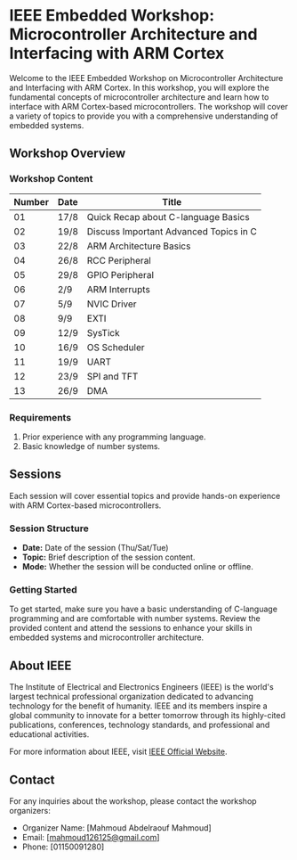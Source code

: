 # IEEE Embedded Workshop: Microcontroller Architecture and Interfacing with ARM Cortex

Welcome to the IEEE Embedded Workshop on Microcontroller Architecture and Interfacing with ARM Cortex. In this workshop, you will explore the fundamental concepts of microcontroller architecture and learn how to interface with ARM Cortex-based microcontrollers. The workshop will cover a variety of topics to provide you with a comprehensive understanding of embedded systems.

## Workshop Overview

### Workshop Content

| Number | Date     | Title                                      |
| ------ | -------- | ------------------------------------------ |
| 01     | 17/8     | Quick Recap about C-language Basics       |
| 02     | 19/8     | Discuss Important Advanced Topics in C    |
| 03     | 22/8     | ARM Architecture Basics                   |
| 04     | 26/8     | RCC Peripheral                            |
| 05     | 29/8     | GPIO Peripheral                           |
| 06     | 2/9      | ARM Interrupts                            |
| 07     | 5/9      | NVIC Driver                               |
| 08     | 9/9      | EXTI                                      |
| 09     | 12/9     | SysTick                                   |
| 10     | 16/9     | OS Scheduler                              |
| 11     | 19/9     | UART                                      |
| 12     | 23/9     | SPI and TFT                               |
| 13     | 26/9     | DMA                                       |

### Requirements

1. Prior experience with any programming language.
2. Basic knowledge of number systems.

## Sessions

Each session will cover essential topics and provide hands-on experience with ARM Cortex-based microcontrollers.

### Session Structure

- **Date:** Date of the session (Thu/Sat/Tue)
- **Topic:** Brief description of the session content.
- **Mode:** Whether the session will be conducted online or offline.

### Getting Started

To get started, make sure you have a basic understanding of C-language programming and are comfortable with number systems. Review the provided content and attend the sessions to enhance your skills in embedded systems and microcontroller architecture.

## About IEEE

The Institute of Electrical and Electronics Engineers (IEEE) is the world's largest technical professional organization dedicated to advancing technology for the benefit of humanity. IEEE and its members inspire a global community to innovate for a better tomorrow through its highly-cited publications, conferences, technology standards, and professional and educational activities.

For more information about IEEE, visit [IEEE Official Website](https://www.ieee.org/).

## Contact

For any inquiries about the workshop, please contact the workshop organizers:

- Organizer Name: [Mahmoud Abdelraouf Mahmoud]
- Email: [mahmoud126125@gmail.com]
- Phone: [01150091280]
